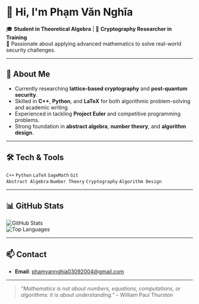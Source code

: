 # 👋 Hi, I'm Phạm Văn Nghĩa

🎓 **Student in Theoretical Algebra** | 🔐 **Cryptography Researcher in Training**  
📍 Passionate about applying advanced mathematics to solve real-world security challenges.

---

## 🚀 About Me
- Currently researching **lattice-based cryptography** and **post-quantum security**.
- Skilled in **C++**, **Python**, and **LaTeX** for both algorithmic problem-solving and academic writing.
- Experienced in tackling **Project Euler** and competitive programming problems.
- Strong foundation in **abstract algebra**, **number theory**, and **algorithm design**.

---

## 🛠 Tech & Tools
`C++` `Python` `LaTeX` `SageMath` `Git`  
`Abstract Algebra` `Number Theory` `Cryptography` `Algorithm Design`

---

## 📊 GitHub Stats
![GitHub Stats](https://github-readme-stats.vercel.app/api?username=Nghia03092004&show_icons=true&theme=tokyonight)  
![Top Languages](https://github-readme-stats.vercel.app/api/top-langs/?username=Nghia03092004&layout=compact&theme=tokyonight)

---

## 📫 Contact
- **Email**: phamvannghia03092004@gmail.com

---
> _"Mathematics is not about numbers, equations, computations, or algorithms: it is about understanding."_ – William Paul Thurston
